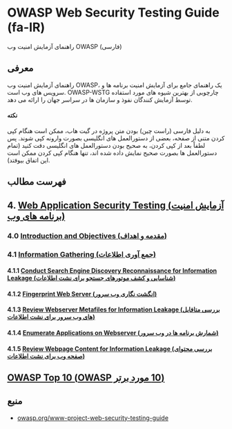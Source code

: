 # OWASP Web Security Testing Guide (fa-IR)
راهنمای آزمایش امنیت وب OWASP (فارسی)

## معرفی
راهنمای آزمایش امنیت وب OWASP، یک راهنمای جامع برای آزمایش امنیت برنامه ها و سرویس های وب است. OWASP-WSTG چارچوبی از بهترین شیوه های مورد استفاده توسط آزمایش کنندگان نفوذ و سازمان ها در سراسر جهان را ارائه می دهد.

#### نکته
به دلیل فارسی (راست چین) بودن متن پروژه در گیت هاب، ممکن است هنگام کپی کردن متنی از صفحه، بعضی از دستورالعمل های انگلیسی بصورت وارونه کپی شوند. پس لطفاً بعد از کپی کردن، به صحیح بودن دستورالعمل های انگلیسی دقت کنید (تمام دستورالعمل ها بصورت صحیح نمایش داده شده اند، تنها هنگام کپی کردن ممکن است این اتفاق بیوفتد).

## فهرست مطالب
## 4. [Web Application Security Testing (آزمایش امنیت برنامه های وب)](4-Web_Application_Security_Testing/)
### 4.0 [Introduction and Objectives (مقدمه و اهداف)](4-Web_Application_Security_Testing/00-Introduction_and_Objectives/README.md)
### 4.1 [Information Gathering (جمع آوری اطلاعات)](4-Web_Application_Security_Testing/01-Information_Gathering/README.md)
#### 4.1.1 [Conduct Search Engine Discovery Reconnaissance for Information Leakage (شناسایی و کشف موتورهای جستجو برای نشت اطلاعات)](4-Web_Application_Security_Testing/01-Information_Gathering/01-Conduct_Search_Engine_Discovery_Reconnaissance_for_Information_Leakage.md)
#### 4.1.2 [Fingerprint Web Server (انگشت نگاری وب سرور)](4-Web_Application_Security_Testing/01-Information_Gathering/02-Fingerprint_Web_Server.md)
#### 4.1.3 [Review Webserver Metafiles for Information Leakage (بررسی متافایل های وب سرور برای نشت اطلاعات)](4-Web_Application_Security_Testing/01-Information_Gathering/03-Review_Webserver_Metafiles_for_Information_Leakage.md)
#### 4.1.4 [Enumerate Applications on Webserver (شمارش برنامه ها در وب سرور)](4-Web_Application_Security_Testing/01-Information_Gathering/04-Enumerate_Applications_on_Webserver.md)
#### 4.1.5 [Review Webpage Content for Information Leakage (بررسی محتوای صفحه وب برای نشت اطلاعات)](4-Web_Application_Security_Testing/01-Information_Gathering/05-Review_Webpage_Content_for_Information_Leakage.md)
## [OWASP Top 10 &#x202b;(10 مورد برتر OWASP)](OWASP_Top_10/)

## منبع
- [owasp.org/www-project-web-security-testing-guide](https://owasp.org/www-project-web-security-testing-guide/)

